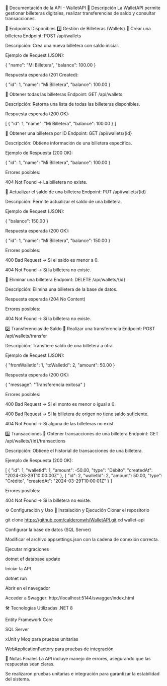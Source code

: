 📌 Documentación de la API - WalletAPI
📖 Descripción
La WalletAPI permite gestionar billeteras digitales, realizar transferencias de saldo y consultar transacciones.

🔗 Endpoints Disponibles
1️⃣ Gestión de Billeteras (Wallets)
📌 Crear una billetera
Endpoint: POST /api/wallets

Descripción: Crea una nueva billetera con saldo inicial.

Ejemplo de Request (JSON):

{
  "name": "Mi Billetera",
  "balance": 100.00
}

Respuesta esperada (201 Created):

{
  "id": 1,
  "name": "Mi Billetera",
  "balance": 100.00
}

📌 Obtener todas las billeteras
Endpoint: GET /api/wallets

Descripción: Retorna una lista de todas las billeteras disponibles.

Respuesta esperada (200 OK):

[
  {
    "id": 1,
    "name": "Mi Billetera",
    "balance": 100.00
  }
]

📌 Obtener una billetera por ID
Endpoint: GET /api/wallets/{id}

Descripción: Obtiene información de una billetera específica.

Ejemplo de Respuesta (200 OK):

{
  "id": 1,
  "name": "Mi Billetera",
  "balance": 100.00
}

Errores posibles:

404 Not Found → La billetera no existe.

📌 Actualizar el saldo de una billetera
Endpoint: PUT /api/wallets/{id}

Descripción: Permite actualizar el saldo de una billetera.

Ejemplo de Request (JSON):

{
  "balance": 150.00
}

Respuesta esperada (200 OK):

{
  "id": 1,
  "name": "Mi Billetera",
  "balance": 150.00
}

Errores posibles:

400 Bad Request → Si el saldo es menor a 0.

404 Not Found → Si la billetera no existe.

📌 Eliminar una billetera
Endpoint: DELETE /api/wallets/{id}

Descripción: Elimina una billetera de la base de datos.

Respuesta esperada (204 No Content)

Errores posibles:

404 Not Found → Si la billetera no existe.

2️⃣ Transferencias de Saldo
📌 Realizar una transferencia
Endpoint: POST /api/wallets/transfer

Descripción: Transfiere saldo de una billetera a otra.

Ejemplo de Request (JSON):

{
  "fromWalletId": 1,
  "toWalletId": 2,
  "amount": 50.00
}

Respuesta esperada (200 OK):

{
  "message": "Transferencia exitosa"
}

Errores posibles:

400 Bad Request → Si el monto es menor o igual a 0.

400 Bad Request → Si la billetera de origen no tiene saldo suficiente.

404 Not Found → Si alguna de las billeteras no exist

3️⃣ Transacciones
📌 Obtener transacciones de una billetera
Endpoint: GET /api/wallets/{id}/transactions

Descripción: Obtiene el historial de transacciones de una billetera.

Ejemplo de Respuesta (200 OK):

[
  {
    "id": 1,
    "walletId": 1,
    "amount": -50.00,
    "type": "Débito",
    "createdAt": "2024-03-29T10:00:00Z"
  },
  {
    "id": 2,
    "walletId": 2,
    "amount": 50.00,
    "type": "Crédito",
    "createdAt": "2024-03-29T10:00:01Z"
  }
]

Errores posibles:

404 Not Found → Si la billetera no existe.

⚙️ Configuración y Uso
🚀 Instalación y Ejecución
Clonar el repositorio

git clone https://github.com/calderonwh/WalletAPI.git
cd wallet-api

Configurar la base de datos (SQL Server)

Modificar el archivo appsettings.json con la cadena de conexión correcta.

Ejecutar migraciones

dotnet ef database update

Iniciar la API

dotnet run

Abrir en el navegador

Acceder a Swagger: http://localhost:5144/swagger/index.html

🛠 Tecnologías Utilizadas
.NET 8

Entity Framework Core

SQL Server

xUnit y Moq para pruebas unitarias

WebApplicationFactory para pruebas de integración

📌 Notas Finales
La API incluye manejo de errores, asegurando que las respuestas sean claras.

Se realizaron pruebas unitarias e integración para garantizar la estabilidad del sistema.
